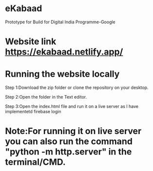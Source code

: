 # eKabaad
Prototype for Build for Digital India Programme-Google

# Website link https://ekabaad.netlify.app/

# Running the website locally
Step 1:Download the zip folder or clone the repository on your desktop.

Step 2:Open the folder in the Text editor.

Step 3:Open the index.html file and run it on a live server as I have implementetd firebase login

# Note:For running it on live server you can also run the command "python -m http.server" in the terminal/CMD.
